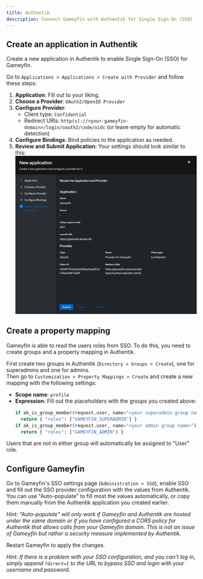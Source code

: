 ```yaml
---
title: Authentik
description: Connect Gameyfin with Authentik for Single Sign-On (SSO)
---
```


## Create an application in Authentik

Create a new application in Authentik to enable Single Sign-On (SSO) for Gameyfin.

Go to `Applications > Applications > Create with Provider` and follow these steps:

1. **Application**: Fill out to your liking.
2. **Choose a Provider**: `OAuth2/OpenID Provider`
3. **Configure Provider**:
     - Client type: `Confidential`
     - Redirect URIs: `http(s)://<your-gameyfin-domain>/login/oauth2/code/oidc` (or leave empty for automatic detection)
4. **Configure Bindings**: Bind policies to the application as needed.
5. **Review and Submit Application**: Your settings should look similar to this:
   ![Authentik Application Configuration](../../assets/guides/sso/authentik/authentik-application.png)


## Create a property mapping

Gameyfin is able to read the users roles from SSO. To do this, you need to create groups and a property mapping in Authentik.

First create two groups in Authentik (`Directory > Groups > Create`), one for superadmins and one for admins.  
Then go to `Customization > Property Mappings > Create` and create a new mapping with the following settings:

- **Scope name**: `profile`
- **Expression**: Fill out the placeholders with the groups you created above:
   ```python
   if ak_is_group_member(request.user, name="<your superadmin group name>"):
     return { "roles": ["GAMEYFIN_SUPERADMIN"] }
   if ak_is_group_member(request.user, name="<your admin group name>"):
     return { "roles": ["GAMEYFIN_ADMIN"] }
   ```
  
Users that are not in either group will automatically be assigned to "User" role.

## Configure Gameyfin

Go to Gameyfin's SSO settings page (`Administration > SSO`), enable SSO and fill out the SSO provider configuration with the values from Authentik.
You can use "Auto-populate" to fill most the values automatically, or copy them manually from the Authentik application you created earlier.

*Hint: "Auto-populate" will only work if Gameyfin and Authentik are hosted under the same domain or if you have configured a CORS policy for Authentik that allows calls from your Gameyfin domain. This is not an issue of Gameyfin but rather a security measure implemented by Authentik.*

Restart Gameyfin to apply the changes.

*Hint: If there is a problem with your SSO configuration, and you can't log in, simply append `?direct=1` to the URL to bypass SSO and login with your username and password.*

